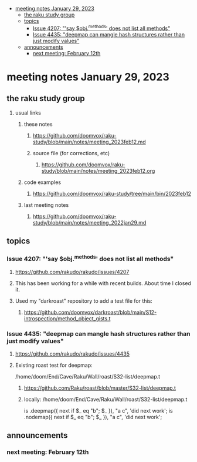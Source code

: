 - [meeting notes January 29, 2023](#org1944f17)
  - [the raku study group](#orgc117406)
  - [topics](#org67c0376)
    - [Issue 4207: "'say $obj.<sup>methods</sup>' does not list all methods"](#orgde01538)
    - [Issue 4435: "deepmap can mangle hash structures rather than just modify values"](#orga07214f)
  - [announcements](#org07d339c)
    - [next meeting: February 12th](#orgdb84ac2)


<a id="org1944f17"></a>

# meeting notes January 29, 2023


<a id="orgc117406"></a>

## the raku study group

1.  usual links

    1.  these notes
    
        1.  <https://github.com/doomvox/raku-study/blob/main/notes/meeting_2023feb12.md>
        
        2.  source file (for corrections, etc)
        
            1.  <https://github.com/doomvox/raku-study/blob/main/notes/meeting_2023feb12.org>
    
    2.  code examples
    
        1.  <https://github.com/doomvox/raku-study/tree/main/bin/2023feb12>
    
    3.  last meeting notes
    
        1.  <https://github.com/doomvox/raku-study/blob/main/notes/meeting_2022jan29.md>


<a id="org67c0376"></a>

## topics


<a id="orgde01538"></a>

### Issue 4207: "'say $obj.<sup>methods</sup>' does not list all methods"

1.  <https://github.com/rakudo/rakudo/issues/4207>

2.  This has been working for a while with recent builds.  About time I closed it.

3.  Used my "darkroast" repository to add a test file for this:

    1.  <https://github.com/doomvox/darkroast/blob/main/S12-introspection/method_object_gists.t>


<a id="orga07214f"></a>

### Issue 4435: "deepmap can mangle hash structures rather than just modify values"

1.  <https://github.com/rakudo/rakudo/issues/4435>

2.  Existing roast test for deepmap:

    /home/doom/End/Cave/Raku/Wall/roast/S32-list/deepmap.t
    
    1.  <https://github.com/Raku/roast/blob/master/S32-list/deepmap.t>
    
    2.  locally: /home/doom/End/Cave/Raku/Wall/roast/S32-list/deepmap.t
    
        is <a b c>.deepmap({ next if $\_ eq "b"; $\_ }), "a c", 'did next work'; is <a b c>.nodemap({ next if $\_ eq "b"; $\_ }), "a c", 'did next work';


<a id="org07d339c"></a>

## announcements


<a id="orgdb84ac2"></a>

### next meeting: February 12th
